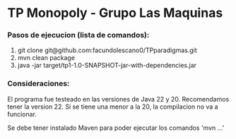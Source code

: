<h1>TP Monopoly - Grupo Las Maquinas</h1>


### Pasos de ejecucion (lista de comandos):
<ol>
  <li>
      git clone git@github.com:facundolescano0/TPparadigmas.git 
  </li>
 <li>
      mvn clean package 
 </li> 
<li>
    java -jar  target/tp1-1.0-SNAPSHOT-jar-with-dependencies.jar
</li>
</ol>

### Consideraciones:

El programa fue testeado en las versiones de Java 22 y 20. Recomendamos tener la version 22.
Si se tiene una menor a la 20, la compilacion no va a funcionar.

Se debe tener instalado Maven para poder ejecutar los comandos 'mvn ...'
